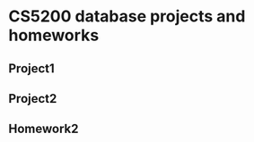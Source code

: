 CS5200 database projects and homeworks
======================================
Project1
--------
Project2
---------
Homework2
---------
